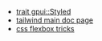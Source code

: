 - [trait gpui::Styled](file::///Users/ma/j/tmp08/zed/target/doc/gpui/trait.Styled.html)
- [tailwind main doc page](https://tailwindcss.com/docs/installation)
- [css flexbox tricks](https://css-tricks.com/wp-content/uploads/2022/02/css-flexbox-poster.png)
